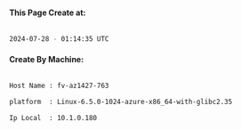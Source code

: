 
   
#### This Page Create at:

```bash

2024-07-28 - 01:14:35 UTC

```

#### Create By Machine:

```bash

Host Name : fv-az1427-763

platform  : Linux-6.5.0-1024-azure-x86_64-with-glibc2.35

Ip Local  : 10.1.0.180

```


